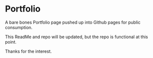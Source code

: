 # Portfolio

A bare bones Portfolio page pushed up into Github pages for public consumption.  

This ReadMe and repo will be updated, but the repo is functional at this point.

Thanks for the interest.
